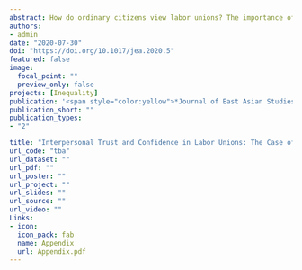 ```yaml
---
abstract: How do ordinary citizens view labor unions? The importance of public opinion about unions has rarely been highlighted in the contemporary literature on labor politics. Using five waves of the World Value Surveys on South Korea, this article suggests that public confidence in labor unions is significantly affected by individuals’ interpersonal trust, conditional on their perception of the political representation of labor. Unlike those with high levels of trust, low-trust individuals view unions as an agent seeking their exclusionary interests at the expense of the rest of the society. The difference between high- and low-trust individuals’ confidence in labor unions is more pronounced when a liberal, rather than a conservative, government is in power because of the public perception that labor interests are already well-represented by the liberal government and union functions are redundant in such a circumstances. The empirical findings are found robust to alternative theoretical arguments and empirical techniques.
authors:
- admin
date: "2020-07-30"
doi: "https://doi.org/10.1017/jea.2020.5"
featured: false
image:
  focal_point: ""
  preview_only: false
projects: [Inequality]
publication: '<span style="color:yellow">*Journal of East Asian Studies*</span>, 20(2): 267-290'
publication_short: ""
publication_types:
- "2"

title: "Interpersonal Trust and Confidence in Labor Unions: The Case of South Korea"
url_code: "tba"
url_dataset: ""
url_pdf: ""
url_poster: ""
url_project: ""
url_slides: ""
url_source: ""
url_video: ""
Links:
- icon: 
  icon_pack: fab
  name: Appendix
  url: Appendix.pdf
---
```

